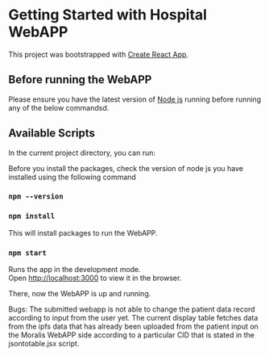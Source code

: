 # Getting Started with Hospital WebAPP

This project was bootstrapped with [Create React App](https://github.com/facebook/create-react-app).

## Before running the WebAPP

Please ensure you have the latest version of [Node js](https://nodejs.org/en/download/) running before running any of the below commandsd. 

## Available Scripts

In the current project directory, you can run:

Before you install the packages, check the version of node js you have installed using the following command
### `npm --version`

### `npm install`

This will install packages to run the WebAPP. 

### `npm start`

Runs the app in the development mode.\
Open [http://localhost:3000](http://localhost:3000) to view it in the browser.

There, now the WebAPP is up and running. 

Bugs: The submitted webapp is not able to change the patient data record according to input from the user yet. The current display table fetches data from the ipfs data that has already been uploaded from the patient input on the Moralis WebAPP side according to a particular CID that is stated in the jsontotable.jsx script. 
